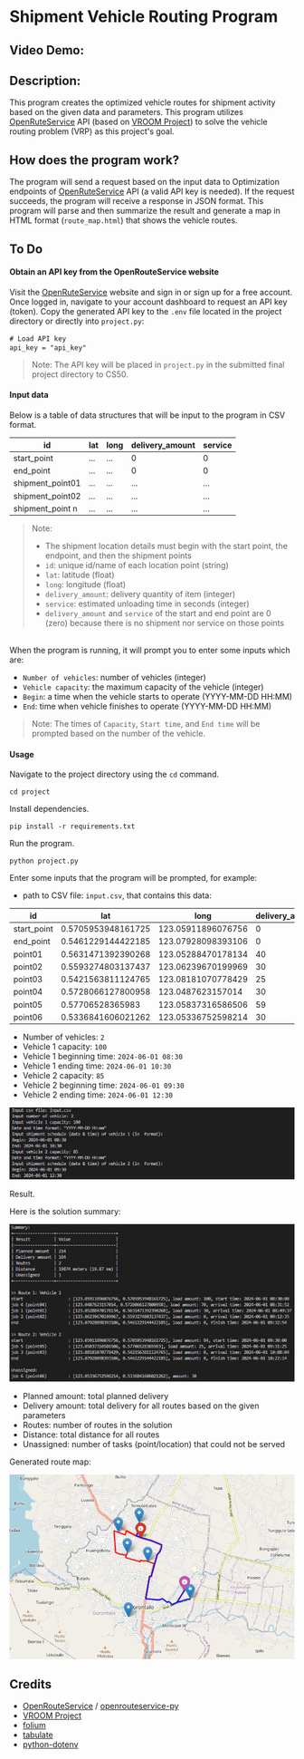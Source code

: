 # Shipment Vehicle Routing Program
## Video Demo:
## Description:
This program creates the optimized vehicle routes for shipment activity based on the given data and parameters. This program utilizes [OpenRuteService](https://openrouteservice.org/) API (based on [VROOM Project](https://github.com/VROOM-Project/vroom)) to solve the vehicle routing problem (VRP) as this project's goal.

## How does the program work?
The program will send a request based on the input data to Optimization endpoints of [OpenRuteService](https://openrouteservice.org/) API (a valid API key is needed). If the request succeeds, the program will receive a response in JSON format. This program will parse and then summarize the result and generate a map in HTML format (`route_map.html`) that shows the vehicle routes.

## To Do
#### Obtain an API key from the OpenRouteService website
Visit the [OpenRuteService](https://openrouteservice.org/) website and sign in or sign up for a free account. Once logged in, navigate to your account dashboard to request an API key (token). Copy the generated API key to the `.env` file located in the project directory or directly into `project.py`:
```commandline
# Load API key
api_key = "api_key"
```
> Note: The API key will be placed in `project.py`  in the submitted final project directory to CS50.


#### Input data
Below is a table of data structures that will be input to the program in CSV format.

| id               | lat                | long               | delivery_amount | service |
| ---------------- | ------------------ | ------------------ | --------------- | ------- |
| start_point      | ... | ... | 0               | 0       |
| end_point        | ... | ... | 0               | 0       |
| shipment_point01 | ... | ... | ...             | ...    |
| shipment_point02 | ... | ... | ...             | ...     |
| shipment_point n  | ...                | ...                | ...             | ...     |

> Note:
> * The shipment location details must begin with the start point, the endpoint, and then the shipment points
> * `id`: unique id/name of each location point (string)
> * `lat`: latitude (float)
> * `long`: longitude (float)
> * `delivery_amount`: delivery quantity of item (integer)
> * `service`: estimated unloading time in seconds (integer)
> * `delivery_amount` and `service` of the start and end point are 0 (zero) because there is no shipment nor service on those points

<br>
When the program is running, it will prompt you to enter some inputs which are:

* `Number of vehicles`: number of vehicles (integer)
* `Vehicle capacity`: the maximum capacity of the vehicle (integer)
* `Begin`: a time when the vehicle starts to operate (YYYY-MM-DD HH:MM)
* `End`: time when vehicle finishes to operate (YYYY-MM-DD HH:MM)
> Note: The times of `Capacity`, `Start time`, and `End time` will be prompted based on the number of the vehicle. 

#### Usage
Navigate to the project directory using the `cd` command.
```
cd project
```
Install dependencies.
```commandline
pip install -r requirements.txt
```
Run the program.
```
python project.py
```
Enter some inputs that the program will be prompted, for example:
* path to CSV file: `input.csv`, that contains this data:

| id          | lat                | long               | delivery_amount | service |
| ----------- | ------------------ | ------------------ | --------------- | ------- |
| start_point | 0.5705953948161725 | 123.05911896076756 | 0               | 0       |
| end_point   | 0.5461229144422185 | 123.07928098393106 | 0               | 0       |
| point01     | 0.5631471392390268 | 123.05288470178134 | 40              | 1200    |
| point02     | 0.5593274803137437 | 123.06239670199969 | 30              | 900     |
| point03     | 0.5421563811124765 | 123.08181070778429 | 25              | 750     |
| point04     | 0.5728066127800958 | 123.0487623157014  | 30              | 900     |
| point05     | 0.57706528365983   | 123.05837316586506 | 59              | 1770    |
| point06     | 0.5336841606021262 | 123.05336752598214 | 30              | 900     |


* Number of vehicles: `2`
* Vehicle 1 capacity: `100`
* Vehicle 1 beginning time: `2024-06-01 08:30`
* Vehicle 1 ending time: `2024-06-01 10:30`
* Vehicle 2 capacity: `85`
* Vehicle 2 beginning time: `2024-06-01 09:30`
* Vehicle 2 ending time: `2024-06-01 12:30`

![alt text](img/img001-input.png)

Result.

Here is the solution summary:

![alt text](img/img002-result.png)

* Planned amount: total planned delivery
* Delivery amount: total delivery for all routes based on the given parameters
* Routes: number of routes in the solution
* Distance: total distance for all routes
* Unassigned: number of tasks (point/location) that could not be served

Generated route map:

![alt text](img/img003-route_map.png)


## Credits
* [OpenRouteService](https://openrouteservice.org/) / [openrouteservice-py](https://openrouteservice-py.readthedocs.io/en/latest/)
* [VROOM Project](https://github.com/VROOM-Project/vroom)
* [folium](https://python-visualization.github.io/folium/latest/)
* [tabulate](https://pypi.org/project/tabulate/)
* [python-dotenv](https://pypi.org/project/python-dotenv/)
